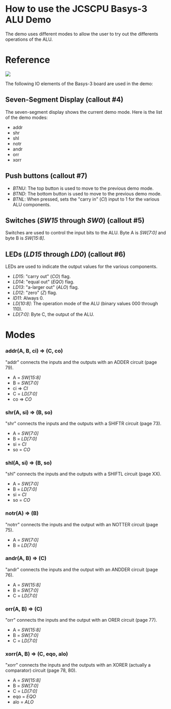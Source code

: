 # How to use the JCSCPU Basys-3 ALU Demo

The demo uses different modes to allow the user to try out the differents operations of the ALU. 

# Reference

![](https://reference.digilentinc.com/_media/basys3_hardware_walkaround.png)

The following IO elements of the Basys-3 board are used in the demo:

## Seven-Segment Display (callout #4)
The seven-segment display shows the current demo mode. Here is the list of the demo modes:
* addr
* shr
* shl
* notr
* andr
* orr
* xorr

## Push buttons (callout #7)
* _BTNU_: The top button is used to move to the previous demo mode. 
* _BTND_: The bottom button is used to move to the previous demo mode.
* _BTNL_: When pressed, sets the "carry in" (_CI_) input to 1 for the various ALU components.

## Switches (_SW15_ through _SW0_) (callout #5)
Switches are used to control the input bits to the ALU. Byte A is _SW[7:0]_ and byte B is _SW[15:8]_.

## LEDs (_LD15_ through _LD0_) (callout #6)
LEDs are used to indicate the output values for the various components.
* _LD15_: "carry out" (_CO_) flag.
* _LD14_: "equal out" (_EQO_) flag.
* _LD13_: "a-larger out" (_ALO_) flag.
* _LD12_: "zero" (_Z_) flag.
* _lD11_: Always 0.
* _LD[10:8]_: The operation mode of the ALU (binary values 000 through 110).
* _LD[7:0]_: Byte C, the output of the ALU.

# Modes

### addr(A, B, ci) => (C, co)
"addr" connects the inputs and the outputs with an ADDER circuit (page 79).
* A = _SW[15:8]_
* B = _SW[7:0]_
* ci => _CI_
* C = _LD[7:0]_
* co => _CO_

### shr(A, si) => (B, so)
"shr" connects the inputs and the outputs with a SHIFTR circuit (page 73).
* A = _SW[7:0]_
* B = _LD[7:0]_
* si = _CI_
* so = _CO_

### shl(A, si) => (B, so)
"shl" connects the inputs and the outputs with a SHIFTL circuit (page XX).
* A = _SW[7:0]_
* B = _LD[7:0]_
* si = _CI_
* so = _CO_

### notr(A) => (B)
"notrr" connects the inputs and the output with an NOTTER circuit (page 75).
* A = _SW[7:0]_
* B = _LD[7:0]_

### andr(A, B) => (C)
"andr" connects the inputs and the output with an ANDDER circuit (page 76).
* A = _SW[15:8]_
* B = _SW[7:0]_
* C = _LD[7:0]_

### orr(A, B) => (C)
"orr" connects the inputs and the output with an ORER circuit (page 77).
* A = _SW[15:8]_
* B = _SW[7:0]_
* C = _LD[7:0]_

### xorr(A, B) => (C, eqo, alo)
"xorr" connects the inputs and the outputs with an XORER (actually a comparator) circuit (page 78, 80).
* A = _SW[15:8]_
* B = _SW[7:0]_
* C = _LD[7:0]_
* eqo = _EQO_
* alo = _ALO_
